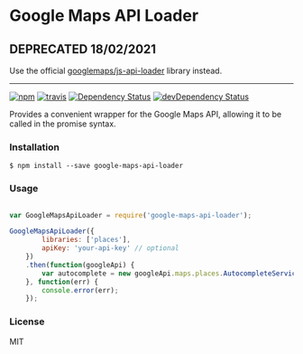 
# Google Maps API Loader

## DEPRECATED 18/02/2021

Use the official [googlemaps/js-api-loader](https://github.com/googlemaps/js-api-loader) library instead.

---

[![npm](https://img.shields.io/npm/v/google-maps-api-loader.svg)](http://npm.im/google-maps-api-loader)
[![travis](https://travis-ci.org/laurencedorman/google-maps-api-loader.svg?branch=master)](https://travis-ci.org/laurencedorman/google-maps-api-loader)
[![Dependency Status](https://david-dm.org/laurencedorman/google-maps-api-loader.svg?style=flat)](https://david-dm.org/laurencedorman/google-maps-api-loader)
[![devDependency Status](https://david-dm.org/laurencedorman/google-maps-api-loader/dev-status.svg?style=flat)](https://david-dm.org/laurencedorman/google-maps-api-loader#info=devDependencies)


Provides a convenient wrapper for the Google Maps API, allowing it to be called in the promise syntax.

### Installation

```
$ npm install --save google-maps-api-loader
```

### Usage

```js

var GoogleMapsApiLoader = require('google-maps-api-loader');

GoogleMapsApiLoader({
        libraries: ['places'],
        apiKey: 'your-api-key' // optional
    })
    .then(function(googleApi) {
        var autocomplete = new googleApi.maps.places.AutocompleteService();
    }, function(err) {
        console.error(err);
    });

```

### License

MIT
